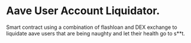 # Aave User Account Liquidator.

Smart contract using a combination of flashloan and DEX exchange to liquidate aave users that are being naughty and let their health go to s**t.
